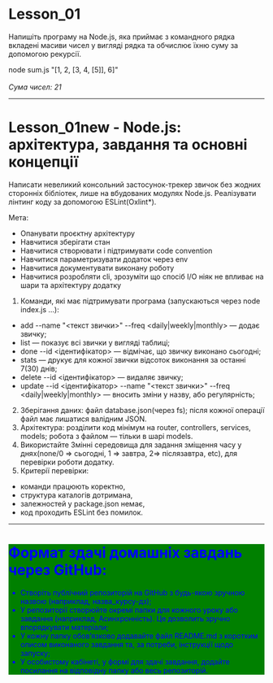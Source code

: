 <h1><strong>Lesson_01</strong></h1>

Напишіть програму на Node.js, яка приймає з командного рядка вкладені масиви чисел у вигляді рядка та обчислює їхню суму за допомогою рекурсії.

node sum.js "[1, 2, [3, 4, [5]], 6]"
<br><br>
<i>Сума чисел: 21</i>
<hr>

<h1><strong>Lesson_01new - Node.js: архітектура, завдання та основні концепції</strong></h1>

Написати невеликий консольний застосунок-трекер звичок без жодних сторонніх бібліотек, лише на вбудованих модулях Node.js. Реалізувати лінтинг коду за допомогою ESLint(Oxlint*).

Мета:

* Опанувати проєктну архітектуру
* Навчитися зберігати стан
* Навчитися створювати і підтримувати code convention
* Навчитися параметризувати додаток через env
* Навчитися документувати виконану роботу
* Навчитися розробляти cli, зрозуміти що спосіб I/O ніяк не впливає на шари та архітектуру додатку

1. Команди, які має підтримувати програма (запускаються через node index.js ...):
  * add   --name "<текст звички>" --freq <daily|weekly|monthly> — додає звичку;
  * list — показує всі звички у вигляді таблиці;
  * done  --id <ідентифікатор> — відмічає, що звичку виконано сьогодні;
  * stats — друкує для кожної звички відсоток виконання за останні 7(30) днів;
  * delete --id <ідентифікатор> — видаляє звичку;
  * update --id <ідентифікатор> --name "<текст звички>" --freq <daily|weekly|monthly> — вносить зміни у назву, або регулярність;
2. Зберігання даних: файл database.json(через fs); після кожної операції файл має лишатися валідним JSON.
3. Архітектура: розділити код мінімум на router, controllers, services, models; робота з файлом — тільки в шарі models.
4. Використайте Змінні середовища для задання зміщення часу у днях(none/0 => сьогодні, 1 => завтра, 2=> післязавтра, etc), для перевірки роботи додатку.
5. Критерії перевірки:
  * команди працюють коректно,
  * структура каталогів дотримана,
  * залежностей у package.json немає,
  * код проходить ESLint без помилок.
<hr>

<div style="color: blue; background-color: green;">
<h1><strong>Формат здачі домашніх завдань через GitHub:</strong></h1>

* Створіть публічний репозиторій на GitHub з будь-якою зручною назвою (наприклад, назва_курсу-дз);
* У репозиторії створюйте окремі папки для кожного уроку або завдання (наприклад, Асинхронність). Це дозволить зручно впорядкувати матеріали;
* У кожну папку обовʼязково додавайте файл README.md з коротким описом виконаного завдання та, за потреби, інструкції щодо запуску;
* У особистому кабінеті, у формі для здачі завдання, додайте посилання на відповідну папку або весь репозиторій.
</div>
